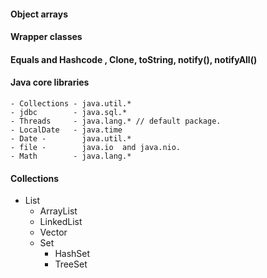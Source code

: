 #### Object arrays

#### Wrapper classes

#### Equals and Hashcode , Clone, toString, notify(), notifyAll()

#### Java core libraries

    - Collections - java.util.*
    - jdbc        - java.sql.*
    - Threads     - java.lang.* // default package.
    - LocalDate   - java.time
    - Date -        java.util.*
    - file -        java.io  and java.nio.
    - Math        - java.lang.*

#### Collections
  -	List    
      - ArrayList
      - LinkedList
      - Vector
	- Set
      - HashSet
      - TreeSet
